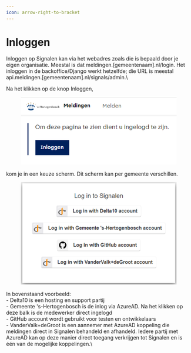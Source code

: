 ```yaml
---
icon: arrow-right-to-bracket
---
```


# Inloggen

Inloggen op Signalen kan via het webadres zoals die is bepaald door je eigen organisatie. Meestal is dat meldingen.\[gemeentenaam].nl/login. Het inloggen in de backoffice/Django werkt hetzelfde; die URL is meestal api.meldingen.\[gemeentenaam].nl/signals/admin.\


Na het klikken op de knop Inloggen,

<div align="left">

<figure><img src=".gitbook/assets/image (106).png" alt=""><figcaption></figcaption></figure>

</div>

kom je in een keuze scherm. Dit scherm kan per gemeente verschillen.

<div align="left">

<figure><img src=".gitbook/assets/image (105).png" alt=""><figcaption></figcaption></figure>

</div>

In bovenstaand voorbeeld:\
\- Delta10 is een hosting en support partij\
\- Gemeente 's-Hertogenbosch is de inlog via AzureAD. Na het klikken op deze balk is de medewerker direct ingelogd\
\- GitHub account wordt gebruikt voor testen en ontwikkelaars\
\- VanderValk+deGroot is een aannemer met AzureAD koppeling die meldingen direct in Signalen behandeld en afhandeld. Iedere partij met AzureAD kan op deze manier direct toegang verkrijgen tot Signalen en is één van de mogelijke koppelingen.\
